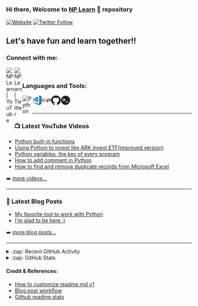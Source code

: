 ### Hi there, Welcome to [NP Learn][website] 👋 repository

[![Website](https://img.shields.io/website?label=www.Github.com&style=for-the-badge&url=https%3A%2F%2Fgithub.com/noppGithub)](https://github.com/noppGithub)
[![Twitter Follow](https://img.shields.io/twitter/follow/learn_np?color=1DA1F2&logo=twitter&style=for-the-badge)](https://twitter.com/intent/follow?original_referer=https%3A%2F%2Fgithub.com/noppGithub&screen_name=learn_np)

## Let's have fun and learn together!!


### Connect with me:

[<img align="left" alt="NPLearn | YouTube" width="22px" src="https://cdn.jsdelivr.net/npm/simple-icons@v3/icons/youtube.svg" />][youtube]
[<img align="left" alt="NPLearn | Twitter" width="22px" src="https://cdn.jsdelivr.net/npm/simple-icons@v3/icons/twitter.svg" />][twitter]

<br />

### Languages and Tools:

[<img align="left" alt="Python" width="26px" src="https://github.com/jalbertsr/logo-badge-images/blob/master/img/rsz_python.png?raw=true" />][website]
[<img align="left" alt="Visual Studio Code" width="26px" src="https://raw.githubusercontent.com/github/explore/80688e429a7d4ef2fca1e82350fe8e3517d3494d/topics/visual-studio-code/visual-studio-code.png" />][website]
[<img align="left" alt="Git" width="26px" src="https://raw.githubusercontent.com/github/explore/80688e429a7d4ef2fca1e82350fe8e3517d3494d/topics/git/git.png" />][website]
[<img align="left" alt="GitHub" width="26px" src="https://raw.githubusercontent.com/github/explore/78df643247d429f6cc873026c0622819ad797942/topics/github/github.png" />][website]
[<img align="left" alt="Terminal" width="26px" src="https://raw.githubusercontent.com/github/explore/80688e429a7d4ef2fca1e82350fe8e3517d3494d/topics/terminal/terminal.png" />][website]

<br />
<br />

---

### 📺 Latest YouTube Videos

<!-- YOUTUBE:START -->
- [Python built-in functions](https://www.youtube.com/watch?v=xUENBwqERJI)
- [Using Python to invest like ARK invest ETF(improved version)](https://www.youtube.com/watch?v=LX1kM4keJhg)
- [Python variables, the key of every program](https://www.youtube.com/watch?v=hE-LuroEbm0)
- [How to add comment in Python](https://www.youtube.com/watch?v=yR_383JYSXA)
- [How to find and remove duplicate records from Microsoft Excel](https://www.youtube.com/watch?v=qpfsfpPmFwY)
<!-- YOUTUBE:END -->

➡️ [more videos...](https://www.youtube.com/channel/UC4ZEHFklDEPFnCTBxjaChTg)

---

### 📕 Latest Blog Posts

<!-- BLOG-POST-LIST:START -->
- [My favorite tool to work with Python](https://dev.to/noppgithub/my-favorite-tool-to-work-with-python-2i8l)
- [I'm glad to be here :)](https://dev.to/noppgithub/i-m-glad-to-be-here-2e1)
<!-- BLOG-POST-LIST:END -->

➡️ [more blog posts...](https://dev.to/noppgithub)

---

<details>
  <summary>:zap: Recent GitHub Activity</summary>
  
<!--START_SECTION:activity-->
1. 🗣 Commented on [#851](https://github.com/microsoft/pylance-release/issues/851) in [microsoft/pylance-release](https://github.com/microsoft/pylance-release)
2. 🗣 Commented on [#4422](https://github.com/microsoft/vscode-jupyter/issues/4422) in [microsoft/vscode-jupyter](https://github.com/microsoft/vscode-jupyter)
3. ❗️ Closed issue [#55](https://github.com/ragulpr/wtte-rnn/issues/55) in [ragulpr/wtte-rnn](https://github.com/ragulpr/wtte-rnn)
4. 🗣 Commented on [#55](https://github.com/ragulpr/wtte-rnn/issues/55) in [ragulpr/wtte-rnn](https://github.com/ragulpr/wtte-rnn)
5. 🗣 Commented on [#20](https://github.com/bcbnz/pylabels/issues/20) in [bcbnz/pylabels](https://github.com/bcbnz/pylabels)
<!--END_SECTION:activity-->

</details>

<details>
  <summary>:zap: GitHub Stats</summary>

  <img align="left" alt="My GitHub Stats" src="https://github-readme-stats.codestackr.vercel.app/api?username=noppGithub&show_icons=true&hide_border=true" />

</details>

#### Credit & References:
- [How to customize readme.md v1](https://www.youtube.com/watch?v=ECuqb5Tv9qI)
- [Blog post workflow](https://github.com/gautamkrishnar/blog-post-workflow)
- [Github readme stats](https://github.com/anuraghazra/github-readme-stats)

<!-- Variables, mostly URLs -->
[website]: https://github.com/noppGithub
[youtube]: https://www.youtube.com/channel/UC4ZEHFklDEPFnCTBxjaChTg
[twitter]: https://twitter.com/learn_np

